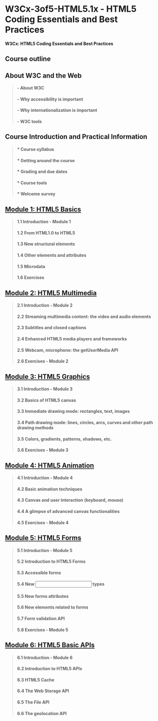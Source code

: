 # W3Cx-3of5-HTML5.1x - HTML5 Coding Essentials and Best Practices

#### W3Cx: HTML5 Coding Essentials and Best Practices

## Course outline

## About W3C and the Web
> #### - About W3C
> #### - Why accessibility is important
> #### - Why internationalization is important
> #### - W3C tools

## Course Introduction and Practical Information
> #### * Course syllabus
> #### * Getting around the course
> #### * Grading and due dates
> #### * Course tools
> #### * Welcome survey

## [Module 1: HTML5 Basics](https://github.com/bbauska/W3Cx-3of5-HTML5.1x/blob/master/modules/module1.md)
> #### 1.1 Introduction - Module 1
> #### 1.2 From HTML1.0 to HTML5
> #### 1.3 New structural elements
> #### 1.4 Other elements and attributes
> #### 1.5 Microdata
> #### 1.6 Exercises

## [Module 2: HTML5 Multimedia](https://github.com/bbauska/W3Cx-3of5-HTML5.1x/blob/master/modules/module2.md)
> #### 2.1 Introduction - Module 2
> #### 2.2 Streaming multimedia content: the video and audio elements      
> #### 2.3 Subtitles and closed captions
> #### 2.4 Enhanced HTML5 media players and frameworks
> #### 2.5 Webcam, microphone: the getUserMedia API
> #### 2.6 Exercises - Module 2

## [Module 3: HTML5 Graphics](https://github.com/bbauska/W3Cx-3of5-HTML5.1x/blob/master/modules/module3.md)
> #### 3.1 Introduction - Module 3
> #### 3.2 Basics of HTML5 canvas
> #### 3.3 Immediate drawing mode: rectangles, text, images
> #### 3.4 Path drawing mode: lines, circles, arcs, curves and other path drawing methods
> #### 3.5 Colors, gradients, patterns, shadows, etc.
> #### 3.6 Exercises - Module 3

## [Module 4: HTML5 Animation](https://github.com/bbauska/W3Cx-3of5-HTML5.1x/blob/master/modules/module4.md)
> #### 4.1 Introduction - Module 4
> #### 4.2 Basic animation techniques
> #### 4.3 Canvas and user interaction (keyboard, mouse)
> #### 4.4 A glimpse of advanced canvas functionalities
> #### 4.5 Exercises - Module 4

## [Module 5: HTML5 Forms](https://github.com/bbauska/W3Cx-3of5-HTML5.1x/blob/master/modules/module5.md)
> #### 5.1 Introduction - Module 5
> #### 5.2 Introduction to HTML5 Forms
> #### 5.3 Accessible forms
> #### 5.4 New <input> types
> #### 5.5 New forms attributes
> #### 5.6 New elements related to forms
> #### 5.7 Form validation API
> #### 5.8 Exercises - Module 5

## [Module 6: HTML5 Basic APIs](https://github.com/bbauska/W3Cx-3of5-HTML5.1x/blob/master/modules/module6.md)
> #### 6.1 Introduction - Module 6
> #### 6.2 Introduction to HTML5 APIs
> #### 6.3 HTML5 Cache
> #### 6.4 The Web Storage API
> #### 6.5 The File API
> #### 6.6 The geolocation API
